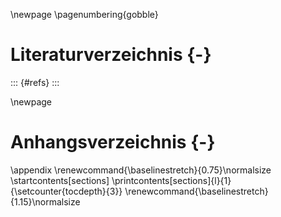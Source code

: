 \newpage
\pagenumbering{gobble}
# Literaturverzeichnis {-}

::: {#refs}
:::

\newpage

# Anhangsverzeichnis {-}

\appendix
\renewcommand{\baselinestretch}{0.75}\normalsize
\startcontents[sections]
\printcontents[sections]{l}{1}{\setcounter{tocdepth}{3}}
\renewcommand{\baselinestretch}{1.15}\normalsize
